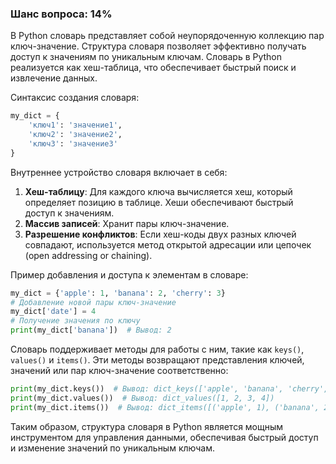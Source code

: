 ### Шанс вопроса: 14%

В Python словарь представляет собой неупорядоченную коллекцию пар ключ-значение. Структура словаря позволяет эффективно получать доступ к значениям по уникальным ключам. Словарь в Python реализуется как хеш-таблица, что обеспечивает быстрый поиск и извлечение данных.

Синтаксис создания словаря:
```python
my_dict = {
    'ключ1': 'значение1',
    'ключ2': 'значение2',
    'ключ3': 'значение3'
}
```

Внутреннее устройство словаря включает в себя:
1. **Хеш-таблицу**: Для каждого ключа вычисляется хеш, который определяет позицию в таблице. Хеши обеспечивают быстрый доступ к значениям.
2. **Массив записей**: Хранит пары ключ-значение.
3. **Разрешение конфликтов**: Если хеш-коды двух разных ключей совпадают, используется метод открытой адресации или цепочек (open addressing or chaining).

Пример добавления и доступа к элементам в словаре:
```python
my_dict = {'apple': 1, 'banana': 2, 'cherry': 3}
# Добавление новой пары ключ-значение
my_dict['date'] = 4
# Получение значения по ключу
print(my_dict['banana'])  # Вывод: 2
```

Словарь поддерживает методы для работы с ним, такие как `keys()`, `values()` и `items()`. Эти методы возвращают представления ключей, значений или пар ключ-значение соответственно:
```python
print(my_dict.keys())  # Вывод: dict_keys(['apple', 'banana', 'cherry', 'date'])
print(my_dict.values())  # Вывод: dict_values([1, 2, 3, 4])
print(my_dict.items())  # Вывод: dict_items([('apple', 1), ('banana', 2), ('cherry', 3), ('date', 4)])
```

Таким образом, структура словаря в Python является мощным инструментом для управления данными, обеспечивая быстрый доступ и изменение значений по уникальным ключам.
